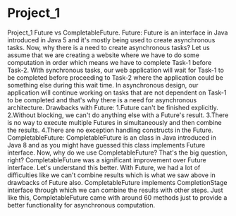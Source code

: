 # Project_1
Project_1
Future vs CompletableFuture.
Future:
Future is an interface in Java introduced in Java 5 and it's mostly being used to create asynchronous tasks. Now, why there is a need to create asynchronous tasks? Let us assume that we are creating a website where we have to do some computation in order which means we have to complete Task-1 before Task-2. With synchronous tasks, our web application will wait for Task-1 to be completed before proceeding to Task-2 where the application could be something else during this wait time.
In asynchronous design, our application will continue working on tasks that are not dependent on Task-1 to be completed and that's why there is a need for asynchronous architecture.
Drawbacks with Future:
1.Future can't be finished explicitly.
2.Without blocking, we can't do anything else with a Future's result.
3.There is no way to execute multiple Futures in simultaneously and then combine the results.
4.There are no exception handling constructs in the Future.
CompletableFuture:
CompletableFuture is an class in Java introduced in Java 8 and as you might have guessed this class implements Future interface. Now, why do we use CompletableFuture? That's the big question, right? CompletableFuture was a significant improvement over Future interface. Let's understand this better.
With Future, we had a lot of difficulties like we can't combine results which is what we saw above in drawbacks of Future also. CompletableFuture implements CompletionStage interface through which we can combine the results with other steps. Just like this, CompletableFuture came with around 60 methods just to provide a better functionality for asynchronous computation.


